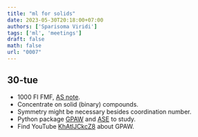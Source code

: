 ```yaml
---
title: "ml for solids"
date: 2023-05-30T20:18:00+07:00
authors: ['Sparisoma Viridi']
tags: ['ml', 'meetings']
draft: false
math: false
url: "0007"
---
```


## 30-tue
+ 1000 FI FMF, [AS note](https://glistening-iridium-733.notion.site/Presentation-dd2cb395f72a40dca7425fef6c48a5b1).
+ Concentrate on solid (binary) compounds.
+ Symmetry might be necessary besides coordination number.
+ Python package [GPAW](https://pypi.org/project/gpaw/) and [ASE](https://pypi.org/project/ase/) to study.
+ Find YouTube [KhAtlJCkcZ8](https://www.youtube.com/watch?v=KhAtlJCkcZ8) about GPAW.